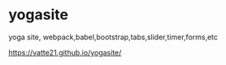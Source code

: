 # yogasite
yoga site, webpack,babel,bootstrap,tabs,slider,timer,forms,etc

https://vatte21.github.io/yogasite/
